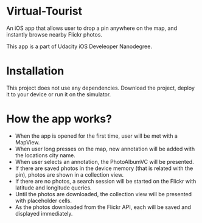 # Virtual-Tourist
An iOS app that allows user to drop a pin anywhere on the map, and instantly browse nearby Flickr photos. 

This app is a part of Udacity iOS Develeoper Nanodegree.

# Installation
This project does not use any dependencies. Download the project, deploy it to your device or run it on the simulator.

# How the app works?
- When the app is opened for the first time, user will be met with a MapView.
- When user long presses on the map, new annotation will be added with the locations city name.
- When user selects an annotation, the PhotoAlbumVC will be presented.
- If there are saved photos in the device memory (that is related with the pin), photos are shown in a collection view.
- If there are no photos, a search session will be started on the Flickr with latitude and longitude queries.
- Until the photos are downloaded, the collection view will be presented with placeholder cells.
- As the photos downloaded from the Flickr API, each will be saved and displayed immediately.
